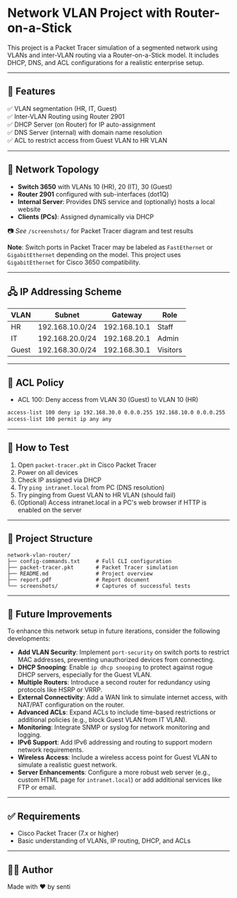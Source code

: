 # Network VLAN Project with Router-on-a-Stick

This project is a Packet Tracer simulation of a segmented network using VLANs and inter-VLAN routing via a Router-on-a-Stick model. It includes DHCP, DNS, and ACL configurations for a realistic enterprise setup.

---

## 📌 Features

✅ VLAN segmentation (HR, IT, Guest)  
✅ Inter-VLAN Routing using Router 2901  
✅ DHCP Server (on Router) for IP auto-assignment  
✅ DNS Server (internal) with domain name resolution  
✅ ACL to restrict access from Guest VLAN to HR VLAN  

---

## 🧱 Network Topology

- **Switch 3650** with VLANs 10 (HR), 20 (IT), 30 (Guest)
- **Router 2901** configured with sub-interfaces (dot1Q)
- **Internal Server**: Provides DNS service and (optionally) hosts a local website
- **Clients (PCs)**: Assigned dynamically via DHCP

📷 _See_ `/screenshots/` for Packet Tracer diagram and test results

**Note**: Switch ports in Packet Tracer may be labeled as `FastEthernet` or `GigabitEthernet` depending on the model. This project uses `GigabitEthernet` for Cisco 3650 compatibility.

---

## 🖧 IP Addressing Scheme

| VLAN  | Subnet             | Gateway          | Role     |
|-------|--------------------|------------------|----------|
| HR    | 192.168.10.0/24    | 192.168.10.1     | Staff    |
| IT    | 192.168.20.0/24    | 192.168.20.1     | Admin    |
| Guest | 192.168.30.0/24    | 192.168.30.1     | Visitors |

---

## 🔐 ACL Policy

- ACL 100: Deny access from VLAN 30 (Guest) to VLAN 10 (HR)
```bash
access-list 100 deny ip 192.168.30.0 0.0.0.255 192.168.10.0 0.0.0.255
access-list 100 permit ip any any
```

---

## 🧪 How to Test

1. Open `packet-tracer.pkt` in Cisco Packet Tracer
2. Power on all devices
3. Check IP assigned via DHCP
4. Try `ping intranet.local` from PC (DNS resolution)
5. Try pinging from Guest VLAN to HR VLAN (should fail)
6. (Optional) Access intranet.local in a PC's web browser if HTTP is enabled on the server
---

## 📁 Project Structure

```
network-vlan-router/
├── config-commands.txt     # Full CLI configuration
├── packet-tracer.pkt       # Packet Tracer simulation
├── README.md               # Project overview
├── report.pdf              # Report document
└── screenshots/            # Captures of successful tests
```
---

## 🚀 Future Improvements

To enhance this network setup in future iterations, consider the following developments:

- **Add VLAN Security**: Implement `port-security` on switch ports to restrict MAC addresses, preventing unauthorized devices from connecting.
- **DHCP Snooping**: Enable `ip dhcp snooping` to protect against rogue DHCP servers, especially for the Guest VLAN.
- **Multiple Routers**: Introduce a second router for redundancy using protocols like HSRP or VRRP.
- **External Connectivity**: Add a WAN link to simulate internet access, with NAT/PAT configuration on the router.
- **Advanced ACLs**: Expand ACLs to include time-based restrictions or additional policies (e.g., block Guest VLAN from IT VLAN).
- **Monitoring**: Integrate SNMP or syslog for network monitoring and logging.
- **IPv6 Support**: Add IPv6 addressing and routing to support modern network requirements.
- **Wireless Access**: Include a wireless access point for Guest VLAN to simulate a realistic guest network.
- **Server Enhancements**: Configure a more robust web server (e.g., custom HTML page for `intranet.local`) or add additional services like FTP or email.

---

## ✅ Requirements

- Cisco Packet Tracer (7.x or higher)
- Basic understanding of VLANs, IP routing, DHCP, and ACLs

---

## 👨‍💻 Author

Made with ❤️ by senti
